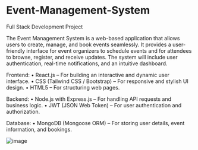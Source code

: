 # Event-Management-System
Full Stack Development Project

The Event Management System is a web-based application that allows users to create, manage, and book events seamlessly. It provides a user-friendly interface for event organizers to schedule events and for attendees to browse, register, and receive updates. The system will include user authentication, real-time notifications, and an intuitive dashboard.

Frontend: • React.js – For building an interactive and dynamic user interface. • CSS (Tailwind CSS / Bootstrap) – For responsive and stylish UI design. • HTML5 – For structuring web pages.

Backend: • Node.js with Express.js – For handling API requests and business logic. • JWT (JSON Web Token) – For user authentication and authorization.

Database: • MongoDB (Mongoose ORM) – For storing user details, event information, and bookings.


![image](https://github.com/user-attachments/assets/1150d7d9-a259-437c-9cbc-68340e15778b)

